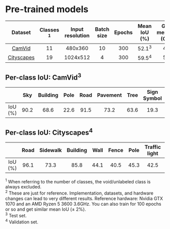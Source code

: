 # Pre-trained models

|                               Dataset                                | Classes <sup>1</sup> | Input resolution | Batch size | Epochs |   Mean IoU (%)    | GPU memory (GiB) | Training time (hours)<sup>2</sup> |
| :------------------------------------------------------------------: | :------------------: | :--------------: | :--------: | :----: | :---------------: | :--------------: | :-------------------------------: |
| [CamVid](http://mi.eng.cam.ac.uk/research/projects/VideoRec/CamVid/) |          11          |     480x360      |     10     |  300   | 52.1<sup>3</sup> |       4.2        |                 1                 |
|          [Cityscapes](https://www.cityscapes-dataset.com/)           |          19          |     1024x512     |     4      |  300   | 59.5<sup>4</sup> |       5.4        |                20                 |

## Per-class IoU: CamVid<sup>3</sup>

|         |  Sky  | Building | Pole  | Road  | Pavement | Tree  | Sign Symbol | Fence |  Car  | Pedestrian | Bicyclist |
| :-----: | :---: | :------: | :---: | :---: | :------: | :---: | :---------: | :---: | :---: | :--------: | :-------: |
| IoU (%) | 90.2  |   68.6   | 22.6  | 91.5  |   73.2   | 63.6  |    19.3     | 16.7  | 65.1  |    27.2    |   35.0    |

## Per-class IoU: Cityscapes<sup>4</sup>

|         | Road  | Sidewalk | Building | Wall  | Fence | Pole  | Traffic light | Traffic Sign | Vegetation | Terrain |  Sky  | Person | Rider |  Car  | Truck |  Bus  | Train | Motorcycle | Bicycle |
| :-----: | :---: | :------: | :------: | :---: | :---: | :---: | :-----------: | :----------: | :--------: | :-----: | :---: | :----: | :---: | :---: | :---: | :---: | :---: | :--------: | :-----: |
| IoU (%) | 96.1  |   73.3   |   85.8   | 44.1  | 40.5  | 45.3  |     42.5      |     53.9     |    87.9    |  53.5   | 90.1  |  62.3  | 44.3  | 87.6  | 46.6  | 58.2  | 34.8  |    25.8    |  57.9   |

<sup>1</sup> When referring to the number of classes, the void/unlabeled class is always excluded.<br/>
<sup>2</sup> These are just for reference. Implementation, datasets, and hardware changes can lead to very different results. Reference hardware: Nvidia GTX 1070 and an AMD Ryzen 5 3600 3.6GHz. You can also train for 100 epochs or so and get similar mean IoU (± 2%).<br/>
<sup>3</sup> Test set.<br/>
<sup>4</sup> Validation set.
